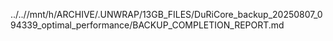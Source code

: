 ../..//mnt/h/ARCHIVE/.UNWRAP/13GB_FILES/DuRiCore_backup_20250807_094339_optimal_performance/BACKUP_COMPLETION_REPORT.md